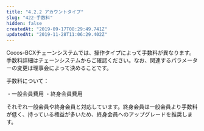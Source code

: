 ```yaml
---
title: "4.2.2 アカウントタイプ"
slug: "422-手数料"
hidden: false
createdAt: "2019-09-17T08:29:49.741Z"
updatedAt: "2019-11-28T11:06:29.402Z"
---
```

Cocos-BCXチェーンシステムでは、操作タイプによって手数料が異なります。手数料詳細はチェーンシステムからご確認ください。なお、関連するパラメーターの変更は理事会によって決めることです。

手数料について：

・一般会員費用
・終身会員費用

それぞれ一般会員や終身会員と対応しています。終身会員は一般会員より手数料が低く、持っている権益が多いため、終身会員へのアップグレードを推奨します。